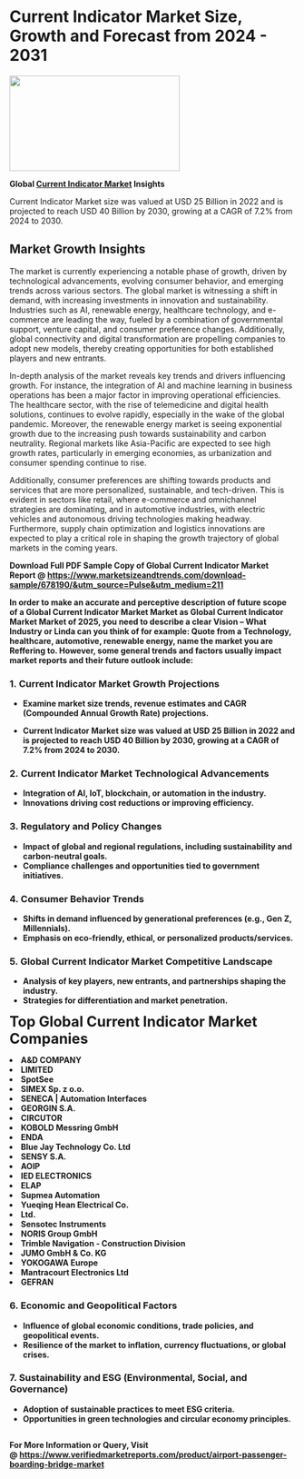 <H1>Current Indicator Market Size, Growth and Forecast from 2024 - 2031</H1><img class="aligncenter size-medium wp-image-584254" src="https://thirdeyenews.in/wp-content/uploads/2024/09/Global-Market-Research-300x168.jpeg" alt="" width="300" height="168" /><p><strong>Global&nbsp;<a href="https://www.marketsizeandtrends.com/download-sample/678190/&amp;utm_source=Pulse&amp;utm_medium=211">Current Indicator Market</a> Insights</strong></p><p>Current Indicator Market size was valued at USD 25 Billion in 2022 and is projected to reach USD 40 Billion by 2030, growing at a CAGR of 7.2% from 2024 to 2030.</p><p><h2>Market Growth Insights</h2> <p>The market is currently experiencing a notable phase of growth, driven by technological advancements, evolving consumer behavior, and emerging trends across various sectors. The global market is witnessing a shift in demand, with increasing investments in innovation and sustainability. Industries such as AI, renewable energy, healthcare technology, and e-commerce are leading the way, fueled by a combination of governmental support, venture capital, and consumer preference changes. Additionally, global connectivity and digital transformation are propelling companies to adopt new models, thereby creating opportunities for both established players and new entrants.</p> <p><strong></strong></p> <p>In-depth analysis of the market reveals key trends and drivers influencing growth. For instance, the integration of AI and machine learning in business operations has been a major factor in improving operational efficiencies. The healthcare sector, with the rise of telemedicine and digital health solutions, continues to evolve rapidly, especially in the wake of the global pandemic. Moreover, the renewable energy market is seeing exponential growth due to the increasing push towards sustainability and carbon neutrality. Regional markets like Asia-Pacific are expected to see high growth rates, particularly in emerging economies, as urbanization and consumer spending continue to rise.</p> <p>Additionally, consumer preferences are shifting towards products and services that are more personalized, sustainable, and tech-driven. This is evident in sectors like retail, where e-commerce and omnichannel strategies are dominating, and in automotive industries, with electric vehicles and autonomous driving technologies making headway. Furthermore, supply chain optimization and logistics innovations are expected to play a critical role in shaping the growth trajectory of global markets in the coming years.</p> <p><strong></p><p><span class=""><strong>Download Full PDF Sample Copy of Global Current Indicator Market Report</strong> @ <a href="https://www.marketsizeandtrends.com/download-sample/678190/&amp;utm_source=Pulse&amp;utm_medium=211" target="_blank">https://www.marketsizeandtrends.com/download-sample/678190/&amp;utm_source=Pulse&amp;utm_medium=211</a></span></p><p>In order to make an accurate and perceptive description of future scope of a Global&nbsp;Current Indicator Market Market as Global&nbsp;Current Indicator Market Market of 2025, you need to describe a clear Vision &ndash; What Industry or Linda can you think of for example: Quote from a Technology, healthcare, automotive, renewable energy, name the market you are Reffering to. However, some general trends and factors usually impact market reports and their future outlook include:</p><h3>1.&nbsp;<strong>Current Indicator Market Growth Projections</strong></h3><ul><li>Examine market size trends, revenue estimates and CAGR (Compounded Annual Growth Rate) projections.</li><li><p>Current Indicator Market size was valued at USD 25 Billion in 2022 and is projected to reach USD 40 Billion by 2030, growing at a CAGR of 7.2% from 2024 to 2030.</p></li></ul><h3>2.&nbsp;<strong>Current Indicator Market Technological Advancements</strong></h3><ul><li>Integration of AI, IoT, blockchain, or automation in the industry.</li><li>Innovations driving cost reductions or improving efficiency.</li></ul><h3>3.&nbsp;<strong>Regulatory and Policy Changes</strong></h3><ul><li>Impact of global and regional regulations, including sustainability and carbon-neutral goals.</li><li>Compliance challenges and opportunities tied to government initiatives.</li></ul><h3>4.&nbsp;<strong>Consumer Behavior Trends</strong></h3><ul><li>Shifts in demand influenced by generational preferences (e.g., Gen Z, Millennials).</li><li>Emphasis on eco-friendly, ethical, or personalized products/services.</li></ul><h3>5.&nbsp;<strong>Global Current Indicator Market Competitive Landscape</strong></h3><ul><li>Analysis of key players, new entrants, and partnerships shaping the industry.</li><li>Strategies for differentiation and market penetration.</li></ul><p data-pm-slice="1 1 []"><span style="color: inherit; font-family: inherit; font-size: 25px;">Top Global Current Indicator Market Companies</span></p><div class="" data-test-id=""><p><li>A&D COMPANY</li><li> LIMITED</li><li> SpotSee</li><li> SIMEX Sp. z o.o.</li><li> SENECA | Automation Interfaces</li><li> GEORGIN S.A.</li><li> CIRCUTOR</li><li> KOBOLD Messring GmbH</li><li> ENDA</li><li> Blue Jay Technology Co. Ltd</li><li> SENSY S.A.</li><li> AOIP</li><li> IED ELECTRONICS</li><li> ELAP</li><li> Supmea Automation</li><li> Yueqing Hean Electrical Co.</li><li> Ltd.</li><li> Sensotec Instruments</li><li> NORIS Group GmbH</li><li> Trimble Navigation - Construction Division</li><li> JUMO GmbH & Co. KG</li><li> YOKOGAWA Europe</li><li> Mantracourt Electronics Ltd</li><li> GEFRAN</li></p></div><h3>6.&nbsp;<strong>Economic and Geopolitical Factors</strong></h3><ul><li>Influence of global economic conditions, trade policies, and geopolitical events.</li><li>Resilience of the market to inflation, currency fluctuations, or global crises.</li></ul><h3>7.&nbsp;<strong>Sustainability and ESG (Environmental, Social, and Governance)</strong></h3><ul><li>Adoption of sustainable practices to meet ESG criteria.</li><li>Opportunities in green technologies and circular economy principles.</li></ul><h2><strong style="font-size: 14px;">For More Information or Query, Visit @&nbsp;</strong><a style="background-color: #ffffff; font-size: 14px;" href="https://www.marketsizeandtrends.com/report/current-indicator-market/" target="_blank">https://www.verifiedmarketreports.com/product/airport-passenger-boarding-bridge-market</a></h2>
